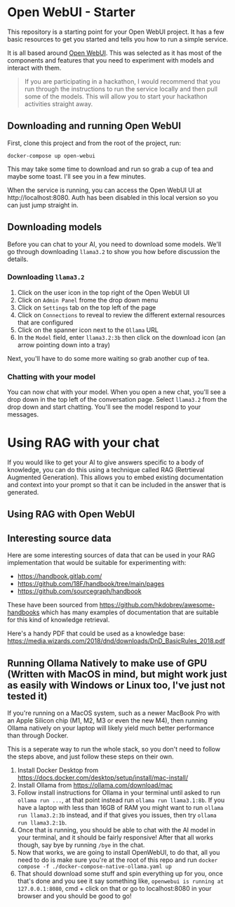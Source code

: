 # Open WebUI - Starter

This repository is a starting point for your Open WebUI project. It has a few basic resources to get you started and tells you how to run a simple service.

It is all based around [Open WebUI](https://docs.openwebui.com/). This was selected as it has most of the components and features that you need to experiment with models and interact with them.

> If you are participating in a hackathon, I would recommend that you run through the instructions to run the service locally and then pull some of the models. This will allow you to start your hackathon activities straight away.

## Downloading and running Open WebUI

First, clone this project and from the root of the project, run:

```shell
docker-compose up open-webui
```

This may take some time to download and run so grab a cup of tea and maybe some toast. I'll see you in a few minutes.

When the service is running, you can access the Open WebUI UI at http://localhost:8080. Auth has been disabled in this local version so you can just jump straight in.

## Downloading models

Before you can chat to your AI, you need to download some models. We'll go through downloading `llama3.2` to show you how before discussion the details.

### Downloading `llama3.2`

1. Click on the user icon in the top right of the Open WebUI UI
2. Click on `Admin Panel` frome the drop down menu
3. Click on `Settings` tab on the top left of the page
4. Click on `Connections` to reveal to review the different external resources that are configured
5. Click on the spanner icon next to the `Ollama` URL
6. In the `Model` field, enter `llama3.2:3b` then click on the download icon (an arrow pointing down into a tray)

Next, you'll have to do some more waiting so grab another cup of tea.

### Chatting with your model

You can now chat with your model. When you open a new chat, you'll see a drop down in the top left of the conversation page. Select `llama3.2` from the drop down and start chatting. You'll see the model respond to your messages.


# Using RAG with your chat

If you would like to get your AI to give answers specific to a body of knowledge, you can do this using a technique called RAG (Retrtieval Augmented Generation). This allows you to embed existing documentation and context into your prompt so that it can be included in the answer that is generated.

## Using RAG with Open WebUI

<TODO>

## Interesting source data

Here are some interesting sources of data that can be used in your RAG implementation that would be suitable for experimenting with:
* https://handbook.gitlab.com/
* https://github.com/18F/handbook/tree/main/pages
* https://github.com/sourcegraph/handbook

These have been sourced from https://github.com/hkdobrev/awesome-handbooks which has many examples of documentation that are suitable for this kind of knowledge retrieval.

Here's a handy PDF that could be used as a knowledge base:
https://media.wizards.com/2018/dnd/downloads/DnD_BasicRules_2018.pdf


## Running Ollama Natively to make use of GPU (Written with MacOS in mind, but might work just as easily with Windows or Linux too, I've just not tested it)

If you're running on a MacOS system, such as a newer MacBook Pro with an Apple Silicon chip (M1, M2, M3 or even the new M4), then running Ollama natively on your laptop will likely yield much better performance than through Docker. 

This is a seperate way to run the whole stack, so you don't need to follow the steps above, and just follow these steps on their own.

1. Install Docker Desktop from https://docs.docker.com/desktop/setup/install/mac-install/
2. Install Ollama from https://ollama.com/download/mac
3. Follow install instructions for Ollama in your terminal until asked to run `ollama run ...`, at that point instead run `ollama run llama3.1:8b`. If you have a laptop with less than 16GB of RAM you might want to run `ollama run llama3.2:3b` instead, and if that gives you issues, then try `ollama run llama3.2:1b`.
4. Once that is running, you should be able to chat with the AI model in your terminal, and it should be fairly responsive! After that all works though, say bye by running `/bye` in the chat.
5. Now that works, we are going to install OpenWebUI, to do that, all you need to do is make sure you're at the root of this repo and run `docker compose -f ./docker-compose-native-ollama.yaml up`
6. That should download some stuff and spin everything up for you, once that's done and you see it say something like, `openwebui is running at 127.0.0.1:8080`, cmd + click on that or go to localhost:8080 in your browser and you should be good to go!

